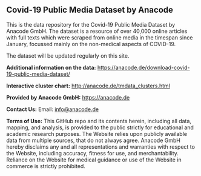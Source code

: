 ## Covid-19 Public Media Dataset by Anacode

This is the data repository for the Covid-19 Public Media Dataset by Anacode GmbH. The dataset is a resource of over 40,000 online articles with full texts which were scraped from online media in the timespan since January, focussed mainly on the non-medical aspects of COVID-19. 

The dataset will be updated regularly on this site.

**Additional information on the data:**
https://anacode.de/download-covid-19-public-media-dataset/

**Interactive cluster chart:**
http://anacode.de/tmdata_clusters.html

**Provided by Anacode GmbH:**
https://anacode.de

**Contact Us:**
Email: info@anacode.de

**Terms of Use:**
This GitHub repo and its contents herein, including all data, mapping, and analysis, is provided to the public strictly for educational and academic research purposes. The Website relies upon publicly available data from multiple sources, that do not always agree. Anacode GmbH hereby disclaims any and all representations and warranties with respect to the Website, including accuracy, fitness for use, and merchantability. Reliance on the Website for medical guidance or use of the Website in commerce is strictly prohibited.